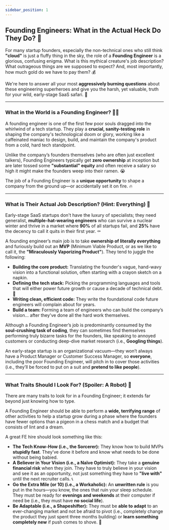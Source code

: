 ```yaml
---
sidebar_position: 1
---
```


## Founding Engineers: What in the Actual Heck Do They Do? 🦄

For many startup founders, especially the non-technical ones who still think **"cloud"** is just a fluffy thing in the sky, the role of a **Founding Engineer** is a glorious, confusing enigma. What is this mythical creature's job description? What outrageous things are we supposed to expect? And, most importantly, how much gold do we have to pay them? 💰

We're here to answer all your most **aggressively burning questions** about these engineering superheroes and give you the harsh, yet valuable, truth for your wild, early-stage SaaS safari. 🦒

***

### What in the World is a Founding Engineer? 🧙‍♂️

A founding engineer is one of the first few poor souls dragged into the whirlwind of a tech startup. They play a **crucial, sanity-testing role** in shaping the company's technological doom or glory, working like a caffeinated maniac to design, build, and maintain the company's product from a cold, hard tech standpoint.

Unlike the company’s founders themselves (who are often just excellent talkers), Founding Engineers typically get **zero ownership** at inception but are later tossed some **"substantial" equity** and often receive a salary so high it might make the founders weep into their ramen. 😭

The job of a Founding Engineer is a **unique opportunity** to shape a company from the ground up—or accidentally set it on fire. 🔥

***

### What is Their Actual Job Description? (Hint: Everything) 🤯

Early-stage SaaS startups don't have the luxury of specialists; they need generalist, **multiple-hat-wearing engineers** who can survive a nuclear winter and thrive in a market where **90%** of all startups fail, and **25%** have the decency to call it quits in their first year. ⚰️

A founding engineer’s main job is to take **ownership of literally everything** and furiously build out an **MVP** (Minimum Viable Product, or as we like to call it, the **"Miraculously Vaporizing Product"**). They tend to juggle the following:

* **Building the core product:** Translating the founder's vague, hand-wavy vision into a functional solution, often starting with a crayon sketch on a napkin.
* **Defining the tech stack:** Picking the programming languages and tools that will either power future growth or cause a decade of technical debt. 🤦
* **Writing clean, efficient code:** They write the foundational code future engineers will complain about for years.
* **Build a team:** Forming a team of engineers who can build the company’s vision... after they've done all the hard work themselves.

Although a Founding Engineer’s job is predominantly consumed by the **soul-crushing task of coding**, they can sometimes find themselves performing truly bizarre tasks for the founders, like speaking to annoyed customers or conducting deep-dive market research (i.e., **Googling things**).

An early-stage startup is an organizational vacuum—they won’t always have a Product Manager or Customer Success Manager, so **everyone**, including the poor Founding Engineer, will pitch in to cover those activities (i.e., they’ll be forced to put on a suit and **pretend to like people**).

***

### What Traits Should I Look For? (Spoiler: A Robot) 🤖

There are many traits to look for in a Founding Engineer; it extends far beyond just knowing how to type.

A Founding Engineer should be able to perform a **wide, terrifying range** of other activities to help a startup grow during a phase where the founders have fewer options than a pigeon in a chess match and a budget that consists of lint and a dream.

A great FE hire should look something like this:

* **The Tech Know-How (i.e., the Sorcerer):** They know how to build MVPs **stupidly fast**. They’ve done it before and know what needs to be done without being babied.
* **A Believer in Your Vision (i.e., a Naïve Optimist):** They take a **genuine financial risk** when they join. They have to truly believe in your vision and see it as an opportunity, not just something they have to **"live with"** until the next recruiter calls. 📞
* **Go the Extra Mile (or 10) (i.e., a Workaholic):** An **unwritten rule** is you put in the hours—you know, the ones that ruin your sleep schedule. They must be ready for **evenings and weekends** at their computer if need be (i.e., they must have **no social life**).
* **Be Adaptable (i.e., a Shapeshifter):** They must be **able to adapt** to an ever-changing market and not be afraid to pivot (i.e., completely change the product they just spent three months building) or **learn something completely new** if push comes to shove. 🤯